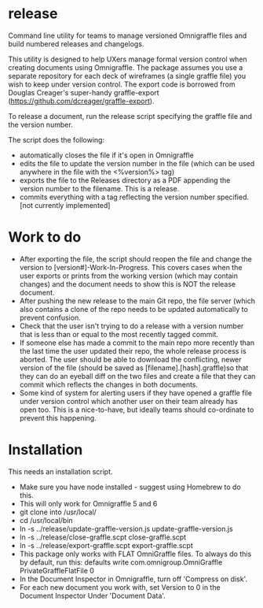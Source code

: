 release
=======

Command line utility for teams to manage versioned Omnigraffle files and build numbered releases and changelogs. 

This utility is designed to help UXers manage formal version control when creating documents using Omnigraffle. The package assumes you use a separate repository for each deck of wireframes (a single graffle file) you wish to keep under version control. The export code is borrowed from Douglas Creager's super-handy graffle-export (https://github.com/dcreager/graffle-export).

To release a document, run the release script specifying the graffle file and the version number.

The script does the following:

* automatically closes the file if it's open in Omnigraffle
* edits the file to update the version number in the file (which can be used anywhere in the file with the <%version%> tag)
* exports the file to the Releases directory as a PDF appending the version number to the filename. This is a release.
* commits everything with a tag reflecting the version number specified. [not currently implemented]

# Work to do

* After exporting the file, the script should reopen the file and change the version to [version#]-Work-In-Progress. This covers cases when the user exports or prints from the working version (which may contain changes) and the document needs to show this is NOT the release document.
* After pushing the new release to the main Git repo, the file server (which also contains a clone of the repo needs to be updated automatically to prevent confusion.
* Check that the user isn't trying to do a release with a version number that is less than or equal to the most recently tagged commit.
* If someone else has made a commit to the main repo more recently than the last time the user updated their repo, the whole release process is aborted. The user should be able to download the conflicting, newer version of the file (should be saved as [filename].[hash].graffle)so that they can do an eyeball diff on the two files and create a file that they can commit which reflects the changes in both documents.
* Some kind of system for alerting users if they have opened a graffle file under version control which another user on their team already has open too. This is a nice-to-have, but ideally teams should co-ordinate to prevent this happening.

# Installation

This needs an installation script.

* Make sure you have node installed - suggest using Homebrew to do this.
* This will only work for Omnigraffle 5 and 6
* git clone into /usr/local/
* cd /usr/local/bin
* ln -s ../release/update-graffle-version.js update-graffle-version.js
* ln -s ../release/close-graffle.scpt close-graffle.scpt
* ln -s ../release/export-graffle.scpt export-graffle.scpt
* This package only works with FLAT OmniGraffle files. To always do this by default, run this: defaults write com.omnigroup.OmniGraffle PrivateGraffleFlatFile 0
* In the Document Inspector in Omnigraffle, turn off 'Compress on disk'.
* For each new document you work with, set Version to 0 in the Document Inspector Under 'Document Data'.
